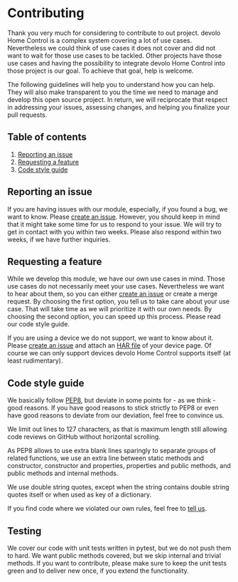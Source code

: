 # Contributing

Thank you very much for considering to contribute to out project. devolo Home Control is a complex system covering a lot of use cases. Nevertheless we could think of use cases it does not cover and did not want to wait for those use cases to be tackled. Other projects have those use cases and having the possibility to integrate devolo Home Control into those project is our goal. To achieve that goal, help is welcome.

The following guidelines will help you to understand how you can help. They will also make transparent to you the time we need to manage and develop this open source project. In return, we will reciprocate that respect in addressing your issues, assessing changes, and helping you finalize your pull requests.

## Table of contents

1. [Reporting an issue](#reporting-an-issue)
1. [Requesting a feature](#requesting-a-feature)
1. [Code style guide](#code-style-guide)

## Reporting an issue

If you are having issues with our module, especially, if you found a bug, we want to know. Please [create an issue](https://github.com/2Fake/devolo_home_control_api/issues). However, you should keep in mind that it might take some time for us to respond to your issue. We will try to get in contact with you within two weeks. Please also respond within two weeks, if we have further inquiries.

## Requesting a feature

While we develop this module, we have our own use cases in mind. Those use cases do not necessarily meet your use cases. Nevertheless we want to hear about them, so you can either [create an issue](https://github.com/2Fake/devolo_home_control_api/issues) or create a merge request. By choosing the first option, you tell us to take care about your use case. That will take time as we will prioritize it with our own needs. By choosing the second option, you can speed up this process. Please read our code style guide.

If you are using a device we do not support, we want to know about it. Please [create an issue](https://github.com/2Fake/devolo_home_control_api/issues) and attach an [HAR file](https://en.wikipedia.org/wiki/HAR_(file_format)) of your device page. Of course we can only support devices devolo Home Control supports itself (at least rudimentary).

## Code style guide

We basically follow [PEP8](https://www.python.org/dev/peps/pep-0008/), but deviate in some points for - as we think - good reasons. If you have good reasons to stick strictly to PEP8 or even have good reasons to deviate from our deviation, feel free to convince us.

We limit out lines to 127 characters, as that is maximum length still allowing code reviews on GitHub without horizontal scrolling.

As PEP8 allows to use extra blank lines sparingly to separate groups of related functions, we use an extra line between static methods and constructor, constructor and properties, properties and public methods, and public methods and internal methods.

We use double string quotes, except when the string contains double string quotes itself or when used as key of a dictionary.

If you find code where we violated our own rules, feel free to [tell us](https://github.com/2Fake/devolo_home_control_api/issues).

## Testing

We cover our code with unit tests written in pytest, but we do not push them to hard. We want public methods covered, but we skip internal and trivial methods. If you want to contribute, please make sure to keep the unit tests green and to deliver new once, if you extend the functionality.
